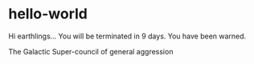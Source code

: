 # hello-world
Hi earthlings...
You will be terminated in 9 days.  You have been warned.

The Galactic Super-council of general aggression
